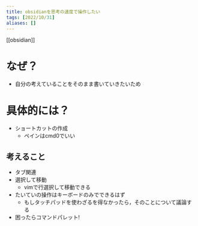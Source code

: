 ```yaml
---
title: obsidianを思考の速度で操作したい
tags: [2022/10/31]
aliases: []
---
```


[[obsidian]]
# なぜ？
- 自分の考えていることをそのまま書いていきたいため
# 具体的には？
- ショートカットの作成
	- ペインはcmd0でいい
## 考えること
- タブ関連
- 選択して移動
	- vimで行選択して移動できる 
- たいていの操作はキーボードのみでできるはず
	- もしタッチパッドを使わざるを得なかったら，そのことについて議論する
- 困ったらコマンドパレット!